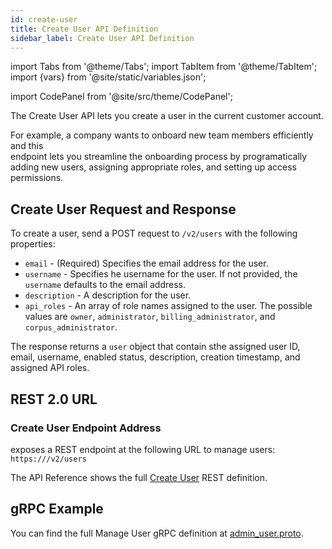 ```yaml
---
id: create-user
title: Create User API Definition
sidebar_label: Create User API Definition
---
```


import Tabs from '@theme/Tabs';
import TabItem from '@theme/TabItem';
import {vars} from '@site/static/variables.json';

import CodePanel from '@site/src/theme/CodePanel';


The Create User API lets you create a user in the current customer account.

For example, a company wants to onboard new team members efficiently and this  
endpoint lets you streamline the onboarding process by programatically
adding new users, assigning appropriate roles, and setting up access
permissions.

## Create User Request and Response

To create a user, send a POST request to `/v2/users` with the following
properties:

- `email` - (Required) Specifies the email address for the user.
- `username` - Specifies he username for the user. If not provided, the
  `username` defaults to the email address.
- `description` - A description for the user.
- `api_roles` - An array of role names assigned to the user. The possible
  values are `owner`, `administrator`, `billing_administrator`, and
  `corpus_administrator`.

The response returns a `user` object that contain sthe assigned user ID, email,
username, enabled status, description, creation timestamp, and assigned API
roles.

## REST 2.0 URL

### Create User Endpoint Address

<Config v="names.product"/> exposes a REST endpoint at the following URL
to manage users:
<code>https://<Config v="domains.rest.indexing"/>/v2/users</code>

The API Reference shows the full [Create User](/docs/rest-api/create-user) REST definition.

## gRPC Example

You can find the full Manage User gRPC definition at [admin_user.proto](https://github.com/vectara/protos/blob/main/admin_user.proto).
